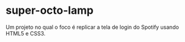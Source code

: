 # super-octo-lamp
Um projeto no qual o foco é replicar a tela de login do Spotify usando HTML5 e CSS3.
